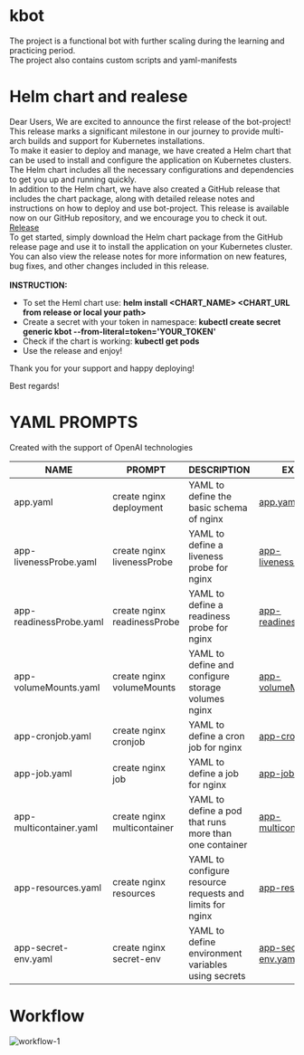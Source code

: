 # kbot
The project is a functional bot with further scaling during the learning and practicing period.  
The project also contains custom scripts and yaml-manifests  

# Helm chart and realese  
Dear Users,
We are excited to announce the first release of the bot-project! This release marks a significant milestone in our journey to provide multi-arch builds and support for Kubernetes installations.<br>
To make it easier to deploy and manage, we have created a Helm chart that can be used to install and configure the application on Kubernetes clusters. The Helm chart includes all the necessary configurations and dependencies to get you up and running quickly.<br>
In addition to the Helm chart, we have also created a GitHub release that includes the chart package, along with detailed release notes and instructions on how to deploy and use bot-project. This release is available now on our GitHub repository, and we encourage you to check it out.<br>
[Release](https://github.com/1minEpowMinX/kbot/releases/tag/v1.0.7)<br>
To get started, simply download the Helm chart package from the GitHub release page and use it to install the application on your Kubernetes cluster. You can also view the release notes for more information on new features, bug fixes, and other changes included in this release.<br>  
**INSTRUCTION:**
  - To set the Heml chart use: **helm install <CHART_NAME> <CHART_URL from release or local your path>**
  - Create a secret with your token in namespace: **kubectl create secret generic kbot --from-literal=token='YOUR_TOKEN'**
  - Check if the chart is working: **kubectl get pods**
  - Use the release and enjoy!

Thank you for your support and happy deploying!

Best regards!

# YAML PROMPTS
Created with the support of OpenAI technologies

|             NAME            |            PROMPT           |                         DESCRIPTION                       |                           EXAMPLE                       |
|              -              |              -              |                              -                            |                              -                          |
| app.yaml                    | create nginx deployment     | YAML to define the basic schema of nginx                  | [app.yaml](yaml/app.yaml)                               |
| app-livenessProbe.yaml      | create nginx livenessProbe  | YAML to define a liveness probe for nginx                 | [app-livenessProbe.yaml](yaml/app-livenessProbe.yaml)   |
| app-readinessProbe.yaml     | create nginx readinessProbe | YAML to define a readiness probe for nginx                | [app-readinessProbe.yaml](yaml/app-readinessProbe.yaml) |
| app-volumeMounts.yaml       | create nginx volumeMounts   | YAML to define and configure storage volumes nginx        | [app-volumeMounts.yaml](yaml/app-volumeMounts.yaml)     |
| app-cronjob.yaml            | create nginx cronjob        | YAML to define a cron job for nginx                       | [app-cronjob.yaml](yaml/app-cronjob.yaml)               |
| app-job.yaml                |create nginx job             | YAML to define a job for nginx                            | [app-job.yaml](yaml/app-job.yaml)                       |
| app-multicontainer.yaml     | create nginx multicontainer | YAML to define a pod that runs more than one container    | [app-multicontainer.yaml](yaml/app-multicontainer.yaml) |
| app-resources.yaml          | create nginx resources      | YAML to configure resource requests and limits for nginx  | [app-resources.yaml](yaml/app-resources.yaml)           |
| app-secret-env.yaml         | create nginx secret-env     | YAML to define environment variables using secrets        | [app-secret-env.yaml](yaml/app-secret-env.yaml)         |  

# Workflow  
![workflow-1](https://github.com/1minEpowMinX/kbot/assets/129176682/322bc27a-a92b-4db6-a3cc-4d739bba9647)
